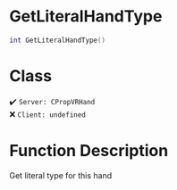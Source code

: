 # GetLiteralHandType
```lua
int GetLiteralHandType()
```
# Class
✔️ `Server: CPropVRHand`  
❌ `Client: undefined`  

# Function Description
Get literal type for this hand
